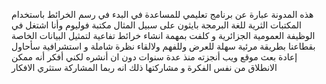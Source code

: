 هذه المدونة عبارة عن برنامج تعليمي للمساعدة في البدء في رسم الخرائط باستخدام المكتبات الثرية للغة البرمجة بايثون على سبيل المثال مكتبة فوليوم
وأنا اشتغل في الوظيفة العمومية الجزائرية و كلفت بمهمة انشاء خرائط تفاعية لتمثيل البيانات الخاصة بقطاعنا بطريقة مرئية سهلة للعرض وللفهم ولالقاء نظرة شاملة و استشرافية 
سأحاول إعادة بعث موقع ويب أنجزته منذ عدة سنوات دون ان أنشره لكني أفكر أنه ممكن الانطلاق من نفس الفكرة و مشاركتها ذلك انه ربما المشاركة ستثري الافكار